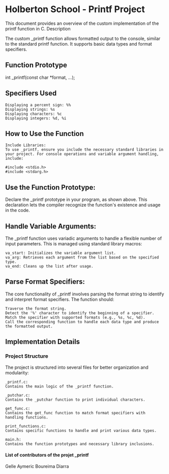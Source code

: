# Holberton School - Printf Project

This document provides an overview of the custom implementation of the printf function in C.
Description

The custom _printf function allows formatted output to the console, similar to the standard printf function. It supports basic data types and format specifiers.
## Function Prototype

int _printf(const char *format, ...);

## Specifiers Used

    Displaying a percent sign: %%
    Displaying strings: %s
    Displaying characters: %c
    Displaying integers: %d, %i

## How to Use the Function

    Include Libraries:
    To use _printf, ensure you include the necessary standard libraries in your project. For console operations and variable argument handling, include:

    #include <stdio.h>
    #include <stdarg.h>

## Use the Function Prototype:
Declare the _printf prototype in your program, as shown above. This declaration lets the compiler recognize the function's existence and usage in the code.

## Handle Variable Arguments:
The _printf function uses variadic arguments to handle a flexible number of input parameters. This is managed using standard library macros:

    va_start: Initializes the variable argument list.
    va_arg: Retrieves each argument from the list based on the specified type.
    va_end: Cleans up the list after usage.

## Parse Format Specifiers:
The core functionality of _printf involves parsing the format string to identify and interpret format specifiers. The function should:

    Traverse the format string.
    Detect the '%' character to identify the beginning of a specifier.
    Match the specifier with supported formats (e.g., %s, %c, %d).
    Call the corresponding function to handle each data type and produce the formatted output.

## Implementation Details
### Project Structure

The project is structured into several files for better organization and modularity:

    _printf.c:
    Contains the main logic of the _printf function.

    _putchar.c:
    Contains the _putchar function to print individual characters.

    get_func.c:
    Contains the get_func function to match format specifiers with handling functions.

    print_functions.c:
    Contains specific functions to handle and print various data types.

    main.h:
    Contains the function prototypes and necessary library inclusions.

    

#### List of contributors of the projet _printf
Gelle Aymeric Boureima Diarra

  
